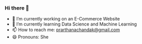 ### Hi there 👋


<!-- **prarthanachandak/prarthanachandak** is a ✨ _special_ ✨ repository because its `README.md` (this file) appears on your GitHub profile.
 -->
<!-- Here are some ideas to get you started: -->

- 🔭 I’m currently working on an E-Commerce Website
- 🌱 I’m currently learning Data Science and Machine Learning
- 📫 How to reach me: prarthanachandak@gmail.com
- 😄 Pronouns: She
